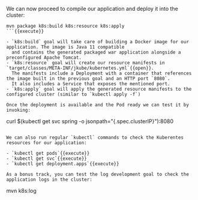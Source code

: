 We can now proceed to compile our application and deploy it into the cluster:
```
mvn package k8s:build k8s:resource k8s:apply
```{{execute}}

- `k8s:build` goal will take care of building a Docker image for our application. The image is Java 11 compatible
  and contains the generated packaged war application alongside a preconfigured Apache Tomcat.
- `k8s:resource` goal will create our resource manifests in `target/classes/META-INF/jkube/kubernetes.yml`{{open}}.
  The manifests include a Deployment with a container that references the image built in the previous goal and an HTTP port `8080`.
  It also includes a Service that exposes the mentioned port.
- `k8s:apply` goal will apply the generated resource manifests to the configured cluster (similar to `kubectl apply -f`)

Once the deployment is available and the Pod ready we can test it by invoking:
```
curl $(kubectl get svc spring -o jsonpath="{.spec.clusterIP}"):8080
```{{execute}}

We can also run regular `kubectl` commands to check the Kuberentes resources for our application:

- `kubectl get pods`{{execute}} 
- `kubectl get svc`{{execute}} 
- `kubectl get deployment.apps`{{execute}} 

As a bonus track, you can test the log development goal to check the application logs in the cluster:

```
mvn k8s:log
```{{execute}}